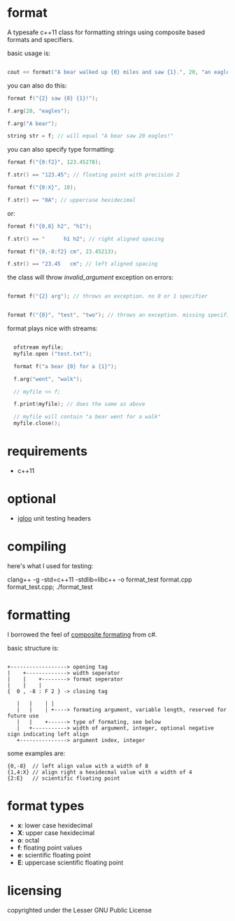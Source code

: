 format
======

A typesafe c++11 class for formatting strings using composite based formats and specifiers.

basic usage is:

```c++

cout << format("A bear walked up {0} miles and saw {1}.", 20, "an eagle");

```

you can also do this:

```c++
format f("{2} saw {0} {1}!");

f.arg(20, "eagles");

f.arg("A bear");

string str = f; // will equal "A bear saw 20 eagles!"
```

you can also specify type formatting:

```c++
format f("{0:f2}", 123.45278);

f.str() == "123.45"; // floating point with precision 2

format f("{0:X}", 10);

f.str() == "0A"; // uppercase hexidecimal

```

or:

```c++
format f("{0,8} h2", "h1");

f.str() == "      h1 h2"; // right aligned spacing

format f("{0,-8:f2} cm", 23.45213);

f.str() == "23.45   cm"; // left aligned spacing

```

the class will throw *invalid_argument* exception on errors:

```c++

format f("{2} arg"); // throws an exception. no 0 or 1 specifier


format f("{0}", "test", "two"); // throws an exception. missing specifier

```


format plays nice with streams:

```c++

  ofstream myfile;
  myfile.open ("test.txt");

  format f("a bear {0} for a {1}");

  f.arg("went", "walk");

  // myfile << f;

  f.print(myfile); // does the same as above

  // myfile will contain "a bear went for a walk"
  myfile.close();

```

requirements
============
- c++11

optional
========
- [igloo](http://igloo-testing.org) unit testing headers

compiling
=========

here's what I used for testing:

clang++ -g -std=c++11 -stdlib=libc++ -o format_test format.cpp format_test.cpp; ./format_test


formatting
==========

I borrowed the feel of [composite formating](http://msdn.microsoft.com/en-us/library/txafckwd.aspx) from c#.

basic structure is:

```

+------------------> opening tag
|    +-------------> width seperator
|    |    +--------> format seperator
|    |    |
{  0 , -8 : F 2 } -> closing tag

   |   |    | |
   |   |    | +----> formating argument, variable length, reserved for future use
   |   |    +------> type of formating, see below
   |   +-----------> width of argument, integer, optional negative sign indicating left align
   +---------------> argument index, integer

```

some examples are:

```
{0,-8}  // left align value with a width of 8
{1,4:X} // align right a hexidecmal value with a width of 4
{2:E}   // scientific floating point
```

format types
============

- **x**: lower case hexidecimal
- **X**: upper case hexidecimal
- **o**: octal
- **f**: floating point values
- **e**: scientific floating point
- **E**: uppercase scientific floating point

licensing
=========

copyrighted under the Lesser GNU Public License

